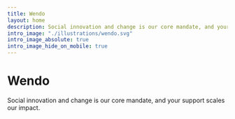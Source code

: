 ```yaml
---
title: Wendo
layout: home
description: Social innovation and change is our core mandate, and your support scales our impact.
intro_image: "./illustrations/wendo.svg"
intro_image_absolute: true
intro_image_hide_on_mobile: true
---
```


# Wendo

Social innovation and change is our core mandate, and your support scales our impact.
